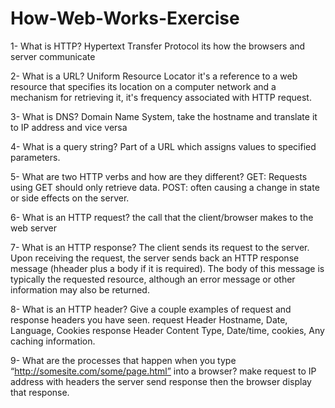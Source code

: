 # How-Web-Works-Exercise

1- What is HTTP?
    Hypertext Transfer Protocol its how the browsers and server communicate

2- What is a URL? 
    Uniform Resource Locator it's a reference to a web resource that specifies its location on a computer network and a mechanism for retrieving it, it's frequency associated with HTTP request.

3- What is DNS?
    Domain Name System, take the hostname and translate it to IP address and vice versa

4- What is a query string?
    Part of a URL which assigns values to specified parameters.


5- What are two HTTP verbs and how are they different?
    GET:  Requests using GET should only retrieve data.
    POST: often causing a change in state or side effects on the server.

6- What is an HTTP request?
     the call that the client/browser makes to the web server

7- What is an HTTP response?
    The client sends its request to the server. Upon receiving the request, the server sends back an HTTP response message (hheader plus a body if it is required). The body of this message is typically the requested resource, although an error message or other information may also be returned.

8- What is an HTTP header? Give a couple examples of request and response headers you have seen.
    request Header
      Hostname, Date, Language, Cookies
    response Header
      Content Type, Date/time, cookies, Any caching information.

9- What are the processes that happen when you type “http://somesite.com/some/page.html” into a browser?
    make request to IP address with headers the server send response then the browser display that response.
